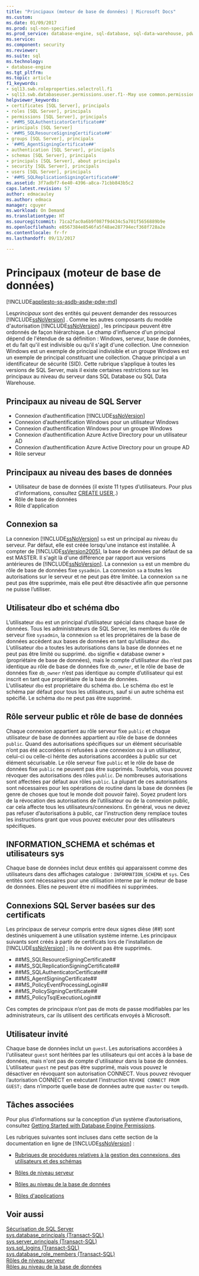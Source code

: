 ```yaml
---
title: "Principaux (moteur de base de données) | Microsoft Docs"
ms.custom: 
ms.date: 01/09/2017
ms.prod: sql-non-specified
ms.prod_service: database-engine, sql-database, sql-data-warehouse, pdw
ms.service: 
ms.component: security
ms.reviewer: 
ms.suite: sql
ms.technology:
- database-engine
ms.tgt_pltfrm: 
ms.topic: article
f1_keywords:
- sql13.swb.roleproperties.selectroll.f1
- sql13.swb.databaseuser.permissions.user.f1--May use common.permissions
helpviewer_keywords:
- certificates [SQL Server], principals
- roles [SQL Server], principals
- permissions [SQL Server], principals
- '##MS_SQLAuthenticatorCertificate##'
- principals [SQL Server]
- '##MS_SQLResourceSigningCertificate##'
- groups [SQL Server], principals
- '##MS_AgentSigningCertificate##'
- authentication [SQL Server], principals
- schemas [SQL Server], principals
- principals [SQL Server], about principals
- security [SQL Server], principals
- users [SQL Server], principals
- '##MS_SQLReplicationSigningCertificate##'
ms.assetid: 3f7adbf7-6e40-4396-a8ca-71cbb843b5c2
caps.latest.revision: 57
author: edmacauley
ms.author: edmaca
manager: cguyer
ms.workload: On Demand
ms.translationtype: HT
ms.sourcegitcommit: 71ca2fac0a6b9f087f9d434c5a701f5656889b9e
ms.openlocfilehash: e8567384e8546fa5f48ae287794ecf368f728a2e
ms.contentlocale: fr-fr
ms.lasthandoff: 09/13/2017

---
```

# <a name="principals-database-engine"></a>Principaux (moteur de base de données)
[!INCLUDE[appliesto-ss-asdb-asdw-pdw-md](../../../includes/appliesto-ss-asdb-asdw-pdw-md.md)]

  Les*principaux* sont des entités qui peuvent demander des ressources [!INCLUDE[ssNoVersion](../../../includes/ssnoversion-md.md)] . Comme les autres composants du modèle d'autorisation [!INCLUDE[ssNoVersion](../../../includes/ssnoversion-md.md)] , les principaux peuvent être ordonnés de façon hiérarchique. Le champ d'influence d'un principal dépend de l'étendue de sa définition : Windows, serveur, base de données, et du fait qu'il est indivisible ou qu'il s'agit d'une collection. Une connexion Windows est un exemple de principal indivisible et un groupe Windows est un exemple de principal constituant une collection. Chaque principal a un identificateur de sécurité (SID). Cette rubrique s’applique à toutes les versions de SQL Server, mais il existe certaines restrictions sur les principaux au niveau du serveur dans SQL Database ou SQL Data Warehouse. 
  
## <a name="sql-server-level-principals"></a>Principaux au niveau de SQL Server  
  
-  Connexion d’authentification [!INCLUDE[ssNoVersion](../../../includes/ssnoversion-md.md)]   
-  Connexion d’authentification Windows pour un utilisateur Windows  
-  Connexion d’authentification Windows pour un groupe Windows   
-  Connexion d’authentification Azure Active Directory pour un utilisateur AD
-  Connexion d’authentification Azure Active Directory pour un groupe AD
-  Rôle serveur  
  
 ## <a name="database-level-principals"></a>Principaux au niveau des bases de données  
  
-   Utilisateur de base de données (il existe 11 types d’utilisateurs. Pour plus d’informations, consultez [CREATE USER ](../../../t-sql/statements/create-user-transact-sql.md).) 
-   Rôle de base de données  
-   Rôle d'application  
  
## <a name="sa-login"></a>Connexion sa  
 La connexion [!INCLUDE[ssNoVersion](../../../includes/ssnoversion-md.md)] `sa` est un principal au niveau du serveur. Par défaut, elle est créée lorsqu'une instance est installée. À compter de [!INCLUDE[ssVersion2005](../../../includes/ssversion2005-md.md)], la base de données par défaut de sa est MASTER. Il s'agit là d'une différence par rapport aux versions antérieures de [!INCLUDE[ssNoVersion](../../../includes/ssnoversion-md.md)]. La connexion `sa` est un membre du rôle de base de données fixe `sysadmin`. La connexion `sa` a toutes les autorisations sur le serveur et ne peut pas être limitée. La connexion `sa` ne peut pas être supprimée, mais elle peut être désactivée afin que personne ne puisse l’utiliser.

## <a name="dbo-user-and-dbo-schema"></a>Utilisateur dbo et schéma dbo

L’utilisateur `dbo` est un principal d’utilisateur spécial dans chaque base de données. Tous les administrateurs de SQL Server, les membres du rôle de serveur fixe `sysadmin`, la connexion `sa` et les propriétaires de la base de données accèdent aux bases de données en tant qu’utilisateur `dbo`. L’utilisateur `dbo` a toutes les autorisations dans la base de données et ne peut pas être limité ou supprimé. `dbo` signifie « database owner » (propriétaire de base de données), mais le compte d’utilisateur `dbo` n’est pas identique au rôle de base de données fixe `db_owner`, et le rôle de base de données fixe `db_owner` n’est pas identique au compte d’utilisateur qui est inscrit en tant que propriétaire de la base de données.     
L’utilisateur `dbo` est propriétaire du schéma `dbo`. Le schéma `dbo` est le schéma par défaut pour tous les utilisateurs, sauf si un autre schéma est spécifié.  Le schéma `dbo` ne peut pas être supprimé.
  
## <a name="public-server-role-and-database-role"></a>Rôle serveur public et rôle de base de données  
Chaque connexion appartient au rôle serveur fixe `public` et chaque utilisateur de base de données appartient au rôle de base de données `public`. Quand des autorisations spécifiques sur un élément sécurisable n’ont pas été accordées ni refusées à une connexion ou à un utilisateur, celui-ci ou celle-ci hérite des autorisations accordées à public sur cet élément sécurisable. Le rôle serveur fixe `public` et le rôle de base de données fixe `public` ne peuvent pas être supprimés. Toutefois, vous pouvez révoquer des autorisations des rôles `public`. De nombreuses autorisations sont affectées par défaut aux rôles `public`. La plupart de ces autorisations sont nécessaires pour les opérations de routine dans la base de données (le genre de choses que tout le monde doit pouvoir faire). Soyez prudent lors de la révocation des autorisations de l’utilisateur ou de la connexion public, car cela affecte tous les utilisateurs/connexions. En général, vous ne devez pas refuser d’autorisations à public, car l’instruction deny remplace toutes les instructions grant que vous pouvez exécuter pour des utilisateurs spécifiques. 
  
## <a name="informationschema-and-sys-users-and-schemas"></a>INFORMATION_SCHEMA et schémas et utilisateurs sys 
 Chaque base de données inclut deux entités qui apparaissent comme des utilisateurs dans des affichages catalogue : `INFORMATION_SCHEMA` et `sys`. Ces entités sont nécessaires pour une utilisation interne par le moteur de base de données. Elles ne peuvent être ni modifiées ni supprimées.  
  
## <a name="certificate-based-sql-server-logins"></a>Connexions SQL Server basées sur des certificats  
 Les principaux de serveur compris entre deux signes dièse (##) sont destinés uniquement à une utilisation système interne. Les principaux suivants sont créés à partir de certificats lors de l'installation de [!INCLUDE[ssNoVersion](../../../includes/ssnoversion-md.md)] ; ils ne doivent pas être supprimés.  
  
-   \##MS_SQLResourceSigningCertificate##    
-   \##MS_SQLReplicationSigningCertificate##    
-   \##MS_SQLAuthenticatorCertificate##    
-   \##MS_AgentSigningCertificate##   
-   \##MS_PolicyEventProcessingLogin##   
-   \##MS_PolicySigningCertificate##   
-   \##MS_PolicyTsqlExecutionLogin##   
 
 Ces comptes de principaux n’ont pas de mots de passe modifiables par les administrateurs, car ils utilisent des certificats envoyés à Microsoft.
  
## <a name="the-guest-user"></a>Utilisateur invité  
 Chaque base de données inclut un `guest`. Les autorisations accordées à l'utilisateur `guest` sont héritées par les utilisateurs qui ont accès à la base de données, mais n'ont pas de compte d'utilisateur dans la base de données. L’utilisateur `guest` ne peut pas être supprimé, mais vous pouvez le désactiver en révoquant son autorisation CONNECT. Vous pouvez révoquer l’autorisation CONNECT en exécutant l’instruction `REVOKE CONNECT FROM GUEST;` dans n’importe quelle base de données autre que `master` ou `tempdb`.  
  
  
## <a name="related-tasks"></a>Tâches associées  
 Pour plus d’informations sur la conception d’un système d’autorisations, consultez [Getting Started with Database Engine Permissions](../../../relational-databases/security/authentication-access/getting-started-with-database-engine-permissions.md).  
  
 Les rubriques suivantes sont incluses dans cette section de la documentation en ligne de [!INCLUDE[ssNoVersion](../../../includes/ssnoversion-md.md)] :  
  
-   [Rubriques de procédures relatives à la gestion des connexions, des utilisateurs et des schémas](../../../relational-databases/security/authentication-access/managing-logins-users-and-schemas-how-to-topics.md)  
  
-   [Rôles de niveau serveur](../../../relational-databases/security/authentication-access/server-level-roles.md)  
  
-   [Rôles au niveau de la base de données](../../../relational-databases/security/authentication-access/database-level-roles.md)  
  
-   [Rôles d'applications](../../../relational-databases/security/authentication-access/application-roles.md)  
  
## <a name="see-also"></a>Voir aussi  
 [Sécurisation de SQL Server](../../../relational-databases/security/securing-sql-server.md)   
 [sys.database_principals &#40;Transact-SQL&#41;](../../../relational-databases/system-catalog-views/sys-database-principals-transact-sql.md)   
 [sys.server_principals &#40;Transact-SQL&#41;](../../../relational-databases/system-catalog-views/sys-server-principals-transact-sql.md)   
 [sys.sql_logins &#40;Transact-SQL&#41;](../../../relational-databases/system-catalog-views/sys-sql-logins-transact-sql.md)   
 [sys.database_role_members &#40;Transact-SQL&#41;](../../../relational-databases/system-catalog-views/sys-database-role-members-transact-sql.md)   
 [Rôles de niveau serveur](../../../relational-databases/security/authentication-access/server-level-roles.md)   
 [Rôles au niveau de la base de données](../../../relational-databases/security/authentication-access/database-level-roles.md)  
  
  

